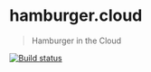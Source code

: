 # hamburger.cloud

> Hamburger in the Cloud

[![Build status](https://img.shields.io/travis/christianhg/hamburger.cloud.svg?style=flat-square)](https://travis-ci.org/christianhg/hamburger.cloud)
